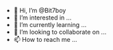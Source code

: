 - 👋 Hi, I’m @Bit7boy
- 👀 I’m interested in ...
- 🌱 I’m currently learning ...
- 💞️ I’m looking to collaborate on ...
- 📫 How to reach me ...

<!---
Bit7boy/Bit7boy is a ✨ special ✨ repository because its `README.md` (this file) appears on your GitHub profile.
You can click the Preview link to take a look at your changes.
--->
